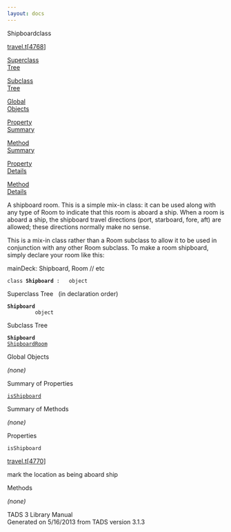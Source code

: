 ```yaml
---
layout: docs
---
```

<span class="title">Shipboard</span><span class="type">class</span>

[travel.t](../file/travel.t.html)\[[4768](../source/travel.t.html#4768)\]

[Superclass  
Tree](#_SuperClassTree_)

[Subclass  
Tree](#_SubClassTree_)

[Global  
Objects](#_ObjectSummary_)

[Property  
Summary](#_PropSummary_)

[Method  
Summary](#_MethodSummary_)

[Property  
Details](#_Properties_)

[Method  
Details](#_Methods_)



A shipboard room. This is a simple mix-in class: it can be used along
with any type of Room to indicate that this room is aboard a ship. When
a room is aboard a ship, the shipboard travel directions (port,
starboard, fore, aft) are allowed; these directions normally make no
sense.

This is a mix-in class rather than a Room subclass to allow it to be
used in conjunction with any other Room subclass. To make a room
shipboard, simply declare your room like this:

mainDeck: Shipboard, Room // etc

`class `**`Shipboard`**` :   object`



<span id="_SuperClassTree_"></span>



<span class="hdln">Superclass Tree</span>   (in declaration order)



**`Shipboard`**  
`         object`  
<span id="_SubClassTree_"></span>



<span class="hdln">Subclass Tree</span>  



**`Shipboard`**  
[`ShipboardRoom`](../object/ShipboardRoom.html)  
<span id="_ObjectSummary_"></span>



<span class="hdln">Global Objects</span>  



*(none)* <span id="_PropSummary_"></span>



<span class="hdln">Summary of Properties</span>  



[`isShipboard`](#isShipboard)

<span id="_MethodSummary_"></span>



<span class="hdln">Summary of Methods</span>  





*(none)* <span id="_Properties_"></span>



<span class="hdln">Properties</span>  



<span id="isShipboard"></span>

`isShipboard`

[travel.t](../file/travel.t.html)\[[4770](../source/travel.t.html#4770)\]



mark the location as being aboard ship



<span id="_Methods_"></span>



<span class="hdln">Methods</span>  



*(none)*



TADS 3 Library Manual  
Generated on 5/16/2013 from TADS version 3.1.3


